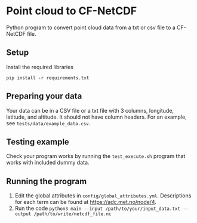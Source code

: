 # Point cloud to CF-NetCDF

Python program to convert point cloud data from a txt or csv file to a CF-NetCDF file.

## Setup

Install the required libraries

```
pip install -r requirements.txt
```

## Preparing your data

Your data can be in a CSV file or a txt file with 3 columns, longitude, latitude, and altitude. It should not have column headers. For an example, see `tests/data/example_data.csv`.

## Testing example

Check your program works by running the `test_execute.sh` program that works with included dummy data.

## Running the program

1. Edit the global attributes in `config/global_attributes.yml`. Descriptions for each term can be found at https://adc.met.no/node/4.
2. Run the code `python3 main --input /path/to/your/input_data.txt --output /path/to/write/netcdf_file.nc`
